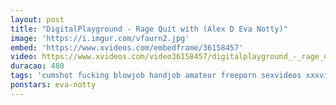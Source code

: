 ```yaml
---
layout: post
title: "DigitalPlayground - Rage Quit with (Alex D Eva Notty)"
image: 'https://i.imgur.com/vfaurn2.jpg'
embed: 'https://www.xvideos.com/embedframe/36158457'
video: https://www.xvideos.com/video36158457/digitalplayground_-_rage_quit_with_alex_d_eva_notty_
duracao: 480
tags: 'cumshot fucking blowjob handjob amateur freeporn sexvideos xxxvideo digitalplayground videos-porno free-video'
ponstars: eva-notty
---
```

